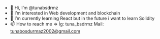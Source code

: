 - 👋 Hi, I’m @tunabsdrmz
- 👀 I’m interested in Web development and blockchain
- 🌱 I’m currently learning React but in the future i want to learn Solidity
- 📫 How to reach me =>
  İg: tuna_bsdrmz
  Mail: tunabosdurmaz2002@gmail.com
  
  
<!---
tunabsdrmz/tunabsdrmz is a ✨ special ✨ repository because its `README.md` (this file) appears on your GitHub profile.
You can click the Preview link to take a look at your changes.
--->

